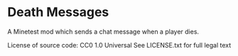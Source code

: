 Death Messages        
==============

A Minetest mod which sends a chat message when a player dies.

License of source code: 
CC0 1.0 Universal
See LICENSE.txt for full legal text

